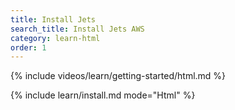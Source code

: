 ```yaml
---
title: Install Jets
search_title: Install Jets AWS
category: learn-html
order: 1
---
```


{% include videos/learn/getting-started/html.md %}

{% include learn/install.md mode="Html" %}
